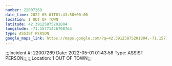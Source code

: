 ```yaml
---
number: 22007269
date_time: 2022-05-01T01:43:58+00:00
location: 1 OUT OF TOWN
latitude: 42.39125875201804
longitude: -71.15771426708764
type: ASSIST PERSON
google_maps_link: https://maps.google.com/?q=42.39125875201804,-71.15771426708764
---
```


;;;Incident #: 22007269  Date: 2022-05-01 01:43:58   Type: ASSIST PERSON;;;;;;Location: 1 OUT OF TOWN;;;
